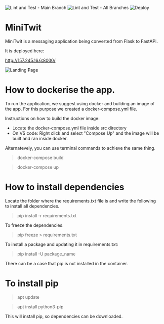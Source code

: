 ![Lint and Test - Main Branch](https://github.com/anderslatif/testbadges/actions/workflows/lint-and-test.yml/badge.svg?branch=main)
![Lint and Test - All Branches](https://github.com/anderslatif/testbadges/actions/workflows/lint-and-test.yml/badge.svg)
![Deploy](https://github.com/anderslatif/testbadges/actions/workflows/deploy.yml/badge.svg)

# MiniTwit

MiniTwit is a messaging application being converted from Flask to FastAPI.

It is deployed here:

http://157.245.16.6:8000/

![Landing Page](https://github.com//MinitwitGroupI/MiniTwit/blob/main/documentation/images/landingpage.png?raw=true)

# How to dockerise the app.
To run the application, we suggest using docker and building an image of the app.
For this purpose we created a docker-compose.yml file. 

Instructions on how to build the docker image:
- Locate the docker-compose.yml file inside src directory 
- On VS code: Right click and select "Compose Up" and the image will be built and ran inside docker. 

Alternatevely, you can use terminal commands to achieve the same thing.

>  docker-compose build

>  docker-compose up 


# How to install dependencies

Locate the folder where the requirements.txt file is and write the following to install all dependencies.

> pip install -r requirements.txt

To freeze the dependencies.

> pip freeze > requirements.txt

To install a package and updating it in requirements.txt:

> pip install -U package_name

There can be a case that pip is not installed in the container.
# To install pip

> apt update

> apt install python3-pip

This will install pip, so dependencies can be downloaded.
